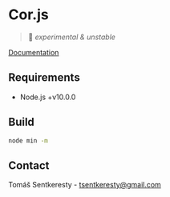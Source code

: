 # Cor.js

> :small_orange_diamond: *experimental & unstable*

[Documentation](https://github.com/tomassentkeresty/corjs-docs)

## Requirements

- Node.js +v10.0.0

## Build

```bash
node min -m
```

## Contact

Tomáš Sentkeresty - [tsentkeresty@gmail.com](mailto:tsentkeresty@gmail.com)
